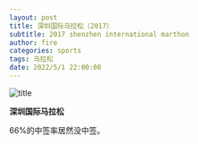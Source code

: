 ```yaml
---
layout: post
title: 深圳国际马拉松（2017）
subtitle: 2017 shenzhen international marthon
author: fire
categories: sports 
tags: 马拉松
date: 2022/5/1 22:00:00
---
```


![title](https://image.sideproject.cn/titlex/titlex_127.jpg)

**深圳国际马拉松**

66%的中签率居然没中签。

